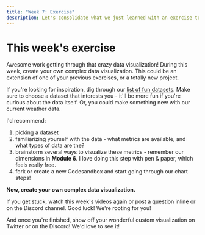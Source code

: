 ```yaml
---
title: "Week 7: Exercise"
description: Let's consolidate what we just learned with an exercise to play with this week.
---
```


# This week's exercise

Awesome work getting through that crazy data visualization! During this week, create your own complex data visualization. This could be an extension of one of your previous exercises, or a totally new project.

If you're looking for inspiration, dig through our [list of fun datasets](/courses/fullstack-d3-masterclass/datasets). Make sure to choose a dataset that interests you - it'll be more fun if you're curious about the data itself. Or, you could make something new with our current weather data.

I'd recommend:

1. picking a dataset
2. familiarizing yourself with the data - what metrics are available, and what types of data are the?
3. brainstorm several ways to visualize these metrics - remember our dimensions in **Module 6**. I love doing this step with pen & paper, which feels really free.
4. fork or create a new Codesandbox and start going through our chart steps!

**Now, create your own complex data visualization.**

If you get stuck, watch this week's videos again or post a question inline or on the Discord channel. Good luck! We're rooting for you!

And once you're finished, show off your wonderful custom visualization on Twitter or on the Discord! We'd love to see it!